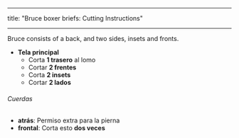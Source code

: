 - - -
title: "Bruce boxer briefs: Cutting Instructions"
- - -

Bruce consists of a back, and two sides, insets and fronts.

- **Tela principal**
  - Corta **1 trasero** al lomo
  - Cortar **2 frentes**
  - Corta **2 insets**
  - Cortar **2 lados**

<Warning>

###### Cuerdas

- **atrás**: Permiso extra para la pierna
- **frontal**: Corta esto **dos veces**

</Warning>
